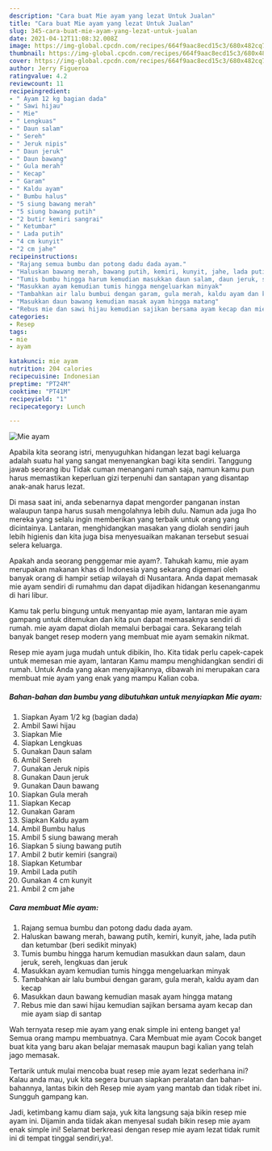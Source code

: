 ```yaml
---
description: "Cara buat Mie ayam yang lezat Untuk Jualan"
title: "Cara buat Mie ayam yang lezat Untuk Jualan"
slug: 345-cara-buat-mie-ayam-yang-lezat-untuk-jualan
date: 2021-04-12T11:08:32.008Z
image: https://img-global.cpcdn.com/recipes/664f9aac8ecd15c3/680x482cq70/mie-ayam-foto-resep-utama.jpg
thumbnail: https://img-global.cpcdn.com/recipes/664f9aac8ecd15c3/680x482cq70/mie-ayam-foto-resep-utama.jpg
cover: https://img-global.cpcdn.com/recipes/664f9aac8ecd15c3/680x482cq70/mie-ayam-foto-resep-utama.jpg
author: Jerry Figueroa
ratingvalue: 4.2
reviewcount: 11
recipeingredient:
- " Ayam 12 kg bagian dada"
- " Sawi hijau"
- " Mie"
- " Lengkuas"
- " Daun salam"
- " Sereh"
- " Jeruk nipis"
- " Daun jeruk"
- " Daun bawang"
- " Gula merah"
- " Kecap"
- " Garam"
- " Kaldu ayam"
- " Bumbu halus"
- "5 siung bawang merah"
- "5 siung bawang putih"
- "2 butir kemiri sangrai"
- " Ketumbar"
- " Lada putih"
- "4 cm kunyit"
- "2 cm jahe"
recipeinstructions:
- "Rajang semua bumbu dan potong dadu dada ayam."
- "Haluskan bawang merah, bawang putih, kemiri, kunyit, jahe, lada putih dan ketumbar (beri sedikit minyak)"
- "Tumis bumbu hingga harum kemudian masukkan daun salam, daun jeruk, sereh, lengkuas dan jeruk"
- "Masukkan ayam kemudian tumis hingga mengeluarkan minyak"
- "Tambahkan air lalu bumbui dengan garam, gula merah, kaldu ayam dan kecap"
- "Masukkan daun bawang kemudian masak ayam hingga matang"
- "Rebus mie dan sawi hijau kemudian sajikan bersama ayam kecap dan mie ayam siap di santap"
categories:
- Resep
tags:
- mie
- ayam

katakunci: mie ayam 
nutrition: 204 calories
recipecuisine: Indonesian
preptime: "PT24M"
cooktime: "PT41M"
recipeyield: "1"
recipecategory: Lunch

---
```



![Mie ayam](https://img-global.cpcdn.com/recipes/664f9aac8ecd15c3/680x482cq70/mie-ayam-foto-resep-utama.jpg)

Apabila kita seorang istri, menyuguhkan hidangan lezat bagi keluarga adalah suatu hal yang sangat menyenangkan bagi kita sendiri. Tanggung jawab seorang ibu Tidak cuman menangani rumah saja, namun kamu pun harus memastikan keperluan gizi terpenuhi dan santapan yang disantap anak-anak harus lezat.

Di masa  saat ini, anda sebenarnya dapat mengorder panganan instan walaupun tanpa harus susah mengolahnya lebih dulu. Namun ada juga lho mereka yang selalu ingin memberikan yang terbaik untuk orang yang dicintainya. Lantaran, menghidangkan masakan yang diolah sendiri jauh lebih higienis dan kita juga bisa menyesuaikan makanan tersebut sesuai selera keluarga. 



Apakah anda seorang penggemar mie ayam?. Tahukah kamu, mie ayam merupakan makanan khas di Indonesia yang sekarang digemari oleh banyak orang di hampir setiap wilayah di Nusantara. Anda dapat memasak mie ayam sendiri di rumahmu dan dapat dijadikan hidangan kesenanganmu di hari libur.

Kamu tak perlu bingung untuk menyantap mie ayam, lantaran mie ayam gampang untuk ditemukan dan kita pun dapat memasaknya sendiri di rumah. mie ayam dapat diolah memalui berbagai cara. Sekarang telah banyak banget resep modern yang membuat mie ayam semakin nikmat.

Resep mie ayam juga mudah untuk dibikin, lho. Kita tidak perlu capek-capek untuk memesan mie ayam, lantaran Kamu mampu menghidangkan sendiri di rumah. Untuk Anda yang akan menyajikannya, dibawah ini merupakan cara membuat mie ayam yang enak yang mampu Kalian coba.

<!--inarticleads1-->

##### Bahan-bahan dan bumbu yang dibutuhkan untuk menyiapkan Mie ayam:

1. Siapkan  Ayam 1/2 kg (bagian dada)
1. Ambil  Sawi hijau
1. Siapkan  Mie
1. Siapkan  Lengkuas
1. Gunakan  Daun salam
1. Ambil  Sereh
1. Gunakan  Jeruk nipis
1. Gunakan  Daun jeruk
1. Gunakan  Daun bawang
1. Siapkan  Gula merah
1. Siapkan  Kecap
1. Gunakan  Garam
1. Siapkan  Kaldu ayam
1. Ambil  Bumbu halus
1. Ambil 5 siung bawang merah
1. Siapkan 5 siung bawang putih
1. Ambil 2 butir kemiri (sangrai)
1. Siapkan  Ketumbar
1. Ambil  Lada putih
1. Gunakan 4 cm kunyit
1. Ambil 2 cm jahe




<!--inarticleads2-->

##### Cara membuat Mie ayam:

1. Rajang semua bumbu dan potong dadu dada ayam.
1. Haluskan bawang merah, bawang putih, kemiri, kunyit, jahe, lada putih dan ketumbar (beri sedikit minyak)
1. Tumis bumbu hingga harum kemudian masukkan daun salam, daun jeruk, sereh, lengkuas dan jeruk
1. Masukkan ayam kemudian tumis hingga mengeluarkan minyak
1. Tambahkan air lalu bumbui dengan garam, gula merah, kaldu ayam dan kecap
1. Masukkan daun bawang kemudian masak ayam hingga matang
1. Rebus mie dan sawi hijau kemudian sajikan bersama ayam kecap dan mie ayam siap di santap




Wah ternyata resep mie ayam yang enak simple ini enteng banget ya! Semua orang mampu membuatnya. Cara Membuat mie ayam Cocok banget buat kita yang baru akan belajar memasak maupun bagi kalian yang telah jago memasak.

Tertarik untuk mulai mencoba buat resep mie ayam lezat sederhana ini? Kalau anda mau, yuk kita segera buruan siapkan peralatan dan bahan-bahannya, lantas bikin deh Resep mie ayam yang mantab dan tidak ribet ini. Sungguh gampang kan. 

Jadi, ketimbang kamu diam saja, yuk kita langsung saja bikin resep mie ayam ini. Dijamin anda tiidak akan menyesal sudah bikin resep mie ayam enak simple ini! Selamat berkreasi dengan resep mie ayam lezat tidak rumit ini di tempat tinggal sendiri,ya!.

